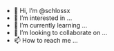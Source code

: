 - 👋 Hi, I’m @schlossx
- 👀 I’m interested in ...
- 🌱 I’m currently learning ...
- 💞️ I’m looking to collaborate on ...
- 📫 How to reach me ...

<!---
schlossx/schlossx is a ✨ special ✨ repository because its `README.md` (this file) appears on your GitHub profile.
You can click the Preview link to take a look at your changes.
--->

